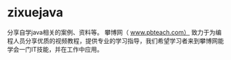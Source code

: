 # zixuejava
分享自学java相关的案例、资料等。
攀博网（ www.pbteach.com） 致力于为编程人员分享优质的视频教程，提供专业的学习指导，我们希望学习者来到攀博网能学会一门IT技能，并在工作中应用。

